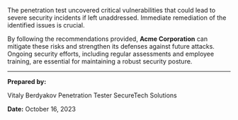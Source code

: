 The penetration test uncovered critical vulnerabilities that could lead to severe security incidents if left unaddressed. Immediate remediation of the identified issues is crucial.

By following the recommendations provided, **Acme Corporation** can mitigate these risks and strengthen its defenses against future attacks. Ongoing security efforts, including regular assessments and employee training, are essential for maintaining a robust security posture.

---

**Prepared by:**

Vitaly Berdyakov
Penetration Tester 
SecureTech Solutions

**Date:** October 16, 2023

